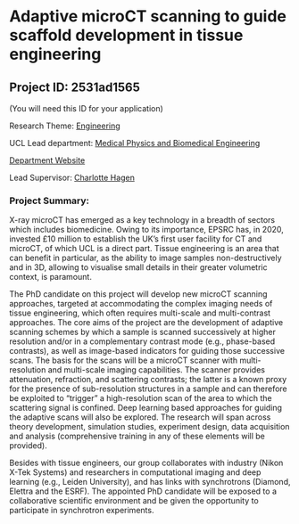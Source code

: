 # Adaptive microCT scanning to guide scaffold development in tissue engineering

## Project ID: **2531ad1565**
(You will need this ID for your application)

Research Theme: [Engineering](../themes/engineering.md)

UCL Lead department: [Medical Physics and Biomedical Engineering](../departments/medical-physics-and-biomedical-engineering.md)

[Department Website](https://www.ucl.ac.uk/medical-physics-biomedical-engineering)

Lead Supervisor: [Charlotte Hagen](https://profiles.ucl.ac.uk/30988)

### Project Summary:

X-ray microCT has emerged as a key technology in a breadth of sectors which includes biomedicine. Owing to its importance, EPSRC has, in 2020, invested £10 million to establish the UK’s first user facility for CT and microCT, of which UCL is a direct part. Tissue engineering is an area that can benefit in particular, as the ability to image samples non-destructively and in 3D, allowing to visualise small details in their greater volumetric context, is paramount. 

The PhD candidate on this project will develop new microCT scanning approaches, targeted at accommodating the complex imaging needs of tissue engineering, which often requires multi-scale and multi-contrast approaches. The core aims of the project are the development of adaptive scanning schemes by which a sample is scanned successively at higher resolution and/or in a complementary contrast mode (e.g., phase-based contrasts), as well as image-based indicators for guiding those successive scans. The basis for the scans will be a microCT scanner with multi-resolution and multi-scale imaging capabilities. The scanner provides attenuation, refraction, and scattering contrasts; the latter is a known proxy for the presence of sub-resolution structures in a sample and can therefore be exploited to “trigger” a high-resolution scan of the area to which the scattering signal is confined. Deep learning based approaches for guiding the adaptive scans will also be explored. The research will span across theory development, simulation studies, experiment design, data acquisition and analysis (comprehensive training in any of these elements will be provided). 

Besides with tissue engineers, our group collaborates with industry (Nikon X-Tek Systems) and researchers in computational imaging and deep learning (e.g., Leiden University), and has links with synchrotrons (Diamond, Elettra and the ESRF). The appointed PhD candidate will be exposed to a collaborative scientific environment and be given the opportunity to participate in synchrotron experiments.
